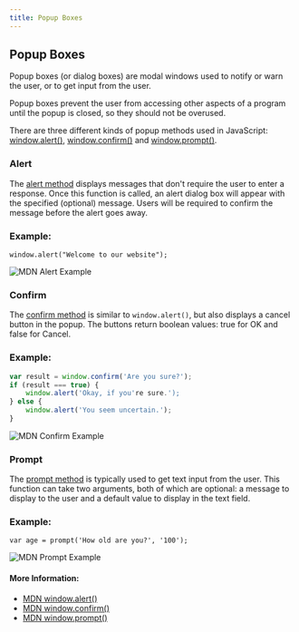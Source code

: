 ```yaml
---
title: Popup Boxes
---
```

## Popup Boxes
Popup boxes (or dialog boxes) are modal windows used to notify or warn the user, or to get input from the user.

Popup boxes prevent the user from accessing other aspects of a program until the popup is closed, so they should not be overused. 

There are three different kinds of popup methods used in JavaScript: <a href='https://developer.mozilla.org/en-US/docs/Web/API/Window/alert' target='_blank' rel='nofollow'>window.alert()</a>, <a href='https://developer.mozilla.org/en-US/docs/Web/API/Window/confirm' target='_blank' rel='nofollow'>window.confirm()</a> and <a href='https://developer.mozilla.org/en-US/docs/Web/API/Window/prompt' target='_blank' rel='nofollow'>window.prompt()</a>. 

### Alert
The <a href='https://developer.mozilla.org/en-US/docs/Web/API/Window/alert' target='_blank' rel='nofollow'>alert method</a> displays messages that don't require the user to enter a response. Once this function is called, an alert dialog box will appear with the specified (optional) message. Users will be required to confirm the message before the alert goes away. 

### Example:
`window.alert("Welcome to our website");`

![MDN Alert Example](https://mdn.mozillademos.org/files/130/AlertHelloWorld.png)

### Confirm
The <a href='https://developer.mozilla.org/en-US/docs/Web/API/Window/confirm' target='_blank' rel='nofollow'>confirm method</a> is similar to `window.alert()`, but also displays a cancel button in the popup. The buttons return boolean values: true for OK and false for Cancel. 

### Example:
```javascript
var result = window.confirm('Are you sure?');
if (result === true) {
    window.alert('Okay, if you're sure.');
} else { 
    window.alert('You seem uncertain.');
}
```

![MDN Confirm Example](https://mdn.mozillademos.org/files/7163/firefoxcomfirmdialog_zpsf00ec381.png)

### Prompt
The <a href='https://developer.mozilla.org/en-US/docs/Web/API/Window/prompt' target='_blank' rel='nofollow'>prompt method</a> is typically used to get text input from the user. This function can take two arguments, both of which are optional: a message to display to the user and a default value to display in the text field. 

### Example:
`var age = prompt('How old are you?', '100');`

![MDN Prompt Example](https://mdn.mozillademos.org/files/11303/prompt.png)

#### More Information:

* <a href='https://developer.mozilla.org/en-US/docs/Web/API/Window/alert' target='_blank' rel='nofollow'>MDN window.alert()</a>
* <a href='https://developer.mozilla.org/en-US/docs/Web/API/Window/confirm' target='_blank' rel='nofollow'>MDN window.confirm()</a>
* <a href='https://developer.mozilla.org/en-US/docs/Web/API/Window/prompt' target='_blank' rel='nofollow'>MDN window.prompt()</a>
